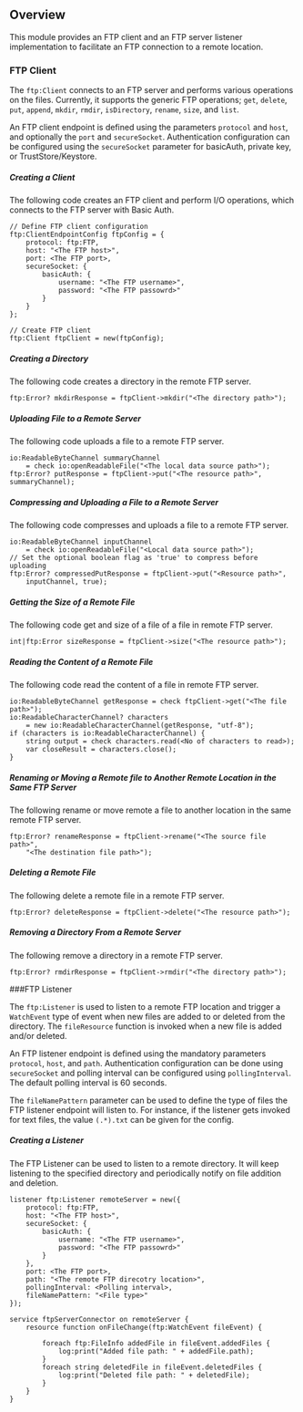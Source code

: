 ## Overview

This module provides an FTP client and an FTP server listener implementation to facilitate an FTP connection to a remote location.

### FTP Client

The `ftp:Client` connects to an FTP server and performs various operations on the files. Currently, it supports the
generic FTP operations; `get`, `delete`, `put`, `append`, `mkdir`, `rmdir`, `isDirectory`, `rename`, `size`, and
 `list`.

An FTP client endpoint is defined using the parameters `protocol` and `host`, and optionally the `port` and
`secureSocket`. Authentication configuration can be configured using the `secureSocket` parameter for basicAuth,
private key, or TrustStore/Keystore.

##### Creating a Client

The following code creates an FTP client and perform I/O operations, which connects to the FTP server with Basic Auth.
```ballerina
// Define FTP client configuration
ftp:ClientEndpointConfig ftpConfig = {
    protocol: ftp:FTP,
    host: "<The FTP host>",
    port: <The FTP port>,
    secureSocket: {
        basicAuth: {
            username: "<The FTP username>",
            password: "<The FTP passowrd>"
        }
    }
};

// Create FTP client
ftp:Client ftpClient = new(ftpConfig);
```

##### Creating a Directory

The following code creates a directory in the remote FTP server.

```ballerina
ftp:Error? mkdirResponse = ftpClient->mkdir("<The directory path>");
```

##### Uploading File to a Remote Server

The following code uploads a file to a remote FTP server.

```ballerina
io:ReadableByteChannel summaryChannel
    = check io:openReadableFile("<The local data source path>");
ftp:Error? putResponse = ftpClient->put("<The resource path>", summaryChannel);
```

##### Compressing and Uploading a File to a Remote Server

The following code compresses and uploads a file to a remote FTP server.

```ballerina
io:ReadableByteChannel inputChannel
    = check io:openReadableFile("<Local data source path>");
// Set the optional boolean flag as 'true' to compress before uploading
ftp:Error? compressedPutResponse = ftpClient->put("<Resource path>",
    inputChannel, true);
```

##### Getting the Size of a Remote File

The following code get and size of a file of a file in remote FTP server.

```ballerina
int|ftp:Error sizeResponse = ftpClient->size("<The resource path>");
```

##### Reading the Content of a Remote File

The following code read the content of a file in remote FTP server.

```ballerina
io:ReadableByteChannel getResponse = check ftpClient->get("<The file path>");
io:ReadableCharacterChannel? characters
    = new io:ReadableCharacterChannel(getResponse, "utf-8");
if (characters is io:ReadableCharacterChannel) {
    string output = check characters.read(<No of characters to read>);
    var closeResult = characters.close();
}
```

##### Renaming or Moving a Remote file to Another Remote Location in the Same FTP Server

The following rename or move remote a file to another location in the same remote FTP server.

```ballerina
ftp:Error? renameResponse = ftpClient->rename("<The source file path>",
    "<The destination file path>");
```

##### Deleting a Remote File

The following delete a remote file in a remote FTP server.

```ballerina
ftp:Error? deleteResponse = ftpClient->delete("<The resource path>");
```

##### Removing a Directory From a Remote Server

The following remove a directory in a remote FTP server.

```ballerina
ftp:Error? rmdirResponse = ftpClient->rmdir("<The directory path>");
```

###FTP Listener

The `ftp:Listener` is used to listen to a remote FTP location and trigger a `WatchEvent` type of event when new
files are added to or deleted from the directory. The `fileResource` function is invoked when a new file is added
and/or deleted.

An FTP listener endpoint is defined using the mandatory parameters `protocol`, `host`, and  `path`. Authentication
configuration can be done using `secureSocket` and polling interval can be configured using `pollingInterval`.
The default polling interval is 60 seconds.

The `fileNamePattern` parameter can be used to define the type of files the FTP listener endpoint will listen to.
For instance, if the listener gets invoked for text files, the value `(.*).txt` can be given for the config.

##### Creating a Listener

The FTP Listener can be used to listen to a remote directory. It will keep listening to the specified directory and
periodically notify on file addition and deletion.

```ballerina
listener ftp:Listener remoteServer = new({
    protocol: ftp:FTP,
    host: "<The FTP host>",
    secureSocket: {
        basicAuth: {
            username: "<The FTP username>",
            password: "<The FTP passowrd>"
        }
    },
    port: <The FTP port>,
    path: "<The remote FTP direcotry location>",
    pollingInterval: <Polling interval>,
    fileNamePattern: "<File type>"
});

service ftpServerConnector on remoteServer {
    resource function onFileChange(ftp:WatchEvent fileEvent) {

        foreach ftp:FileInfo addedFile in fileEvent.addedFiles {
            log:print("Added file path: " + addedFile.path);
        }
        foreach string deletedFile in fileEvent.deletedFiles {
            log:print("Deleted file path: " + deletedFile);
        }
    }
}
```
